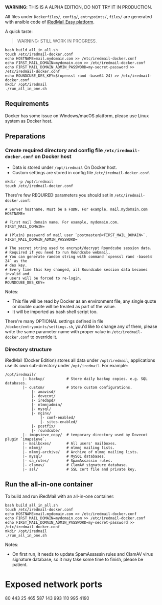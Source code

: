 __WARNING__: THIS IS A ALPHA EDITION, DO NOT TRY IT IN PRODUCTION.

All files under `Dockerfiles/`, `config/`, `entrypoints/`, `files/` are
generated with ansible code of [iRedMail Easy platform](https://www.iredmail.org/easy.html).

A quick taste:

> WARNING: STILL WORK IN PROGRESS.

```
bash build_all_in_all.sh
touch /etc/iredmail-docker.conf
echo HOSTNAME=mail.mydomain.com >> /etc/iredmail-docker.conf
echo FIRST_MAIL_DOMAIN=mydomain.com >> /etc/iredmail-docker.conf
echo FIRST_MAIL_DOMAIN_ADMIN_PASSWORD=my-secret-password >> /etc/iredmail-docker.conf
echo ROUNDCUBE_DES_KEY=$(openssl rand -base64 24) >> /etc/iredmail-docker.conf
mkdir /opt/iredmail
./run_all_in_one.sh
```

## Requirements

Docker has some issue on Windows/macOS platform, please use Linux system as
Docker host.

## Preparations

### Create required directory and config file `/etc/iredmail-docker.conf` on Docker host

- Data is stored under `/opt/iredmail` On Docker host.
- Custom settings are stored in config file `/etc/iredmail-docker.conf`.

```
mkdir -p /opt/iredmail
touch /etc/iredmail-docker.conf
```

There're few REQUIRED parameters you should set in `/etc/iredmail-docker.conf`:

```
# Server hostname. Must be a FQDN. For example, mail.mydomain.com
HOSTNAME=

# First mail domain name. For example, mydomain.com.
FIRST_MAIL_DOMAIN=

# (Plain) password of mail user `postmaster@<FIRST_MAIL_DOMAIN>`.
FIRST_MAIL_DOMAIN_ADMIN_PASSWORD=

# The secret string used to encrypt/decrypt Roundcube session data.
# Required if you need to run Roundcube webmail.
# You can generate random string with command `openssl rand -base64 24` as the
# des key.
# Every time this key changed, all Roundcube session data becomes invalid and
# users will be forced to re-login.
ROUNDCUBE_DES_KEY=
```

Notes:

- This file will be read by Docker as an environment file, any single quote
  or double quote will be treated as part of the value.
- It will be imported as bash shell script too.

There're many OPTIONAL settings defined in file `/docker/entrypoints/settings.sh`,
you'd like to change any of them, please write the same parameter name with
proper value in `/etc/iredmail-docker.conf` to override it.

### Directory structure

iRedMail (Docker Edition) stores all data under `/opt/iredmail`, applications
use its own sub-directory under `/opt/iredmail`. For example:

```
/opt/iredmail/
        |- backup/          # Store daily backup copies. e.g. SQL databases.
        |- custom/          # Store custom configurations.
            |- amavisd/
            |- dovecot/
            |- iredapd/
            |- mlmmjadmin/
            |- mysql/
            |- nginx/
                |- conf-enabled/
                |- sites-enabled/
            |- postfix/
            |- roundcube/
        |- imapsieve_copy/  # temporary directory used by Dovecot plugin `imapsieve`.
        |- mailboxes/       # All users' mailboxes.
        |- mlmmj/           # mlmmj mailing lists.
        |- mlmmj-archive/   # Archive of mlmmj mailing lists.
        |- mysql/           # MySQL databases.
        |- sa_rules/        # SpamAssassin rules.
        |- clamav/          # ClamAV signature database.
        |- ssl/             # SSL cert file and private key.
```

## Run the all-in-one container

To build and run iRedMail with an all-in-one container:

```shell
bash build_all_in_all.sh
touch /etc/iredmail-docker.conf
echo HOSTNAME=mail.mydomain.com >> /etc/iredmail-docker.conf
echo FIRST_MAIL_DOMAIN=mydomain.com >> /etc/iredmail-docker.conf
echo FIRST_MAIL_DOMAIN_ADMIN_PASSWORD=my-secret-password >> /etc/iredmail-docker.conf
mkdir /opt/iredmail
./run_all_in_one.sh
```

Notes:

- On first run, it needs to update SpamAssassin rules and ClamAV virus
  signature database, so it may take some time to finish, please be patient.

# Exposed network ports

80 443 25 465 587 143 993 110 995 4190
